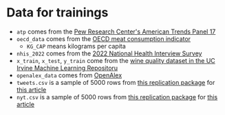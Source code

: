 # Data for trainings

- `atp` comes from the [Pew Research Center's American Trends Panel 17](https://www.pewresearch.org/science/dataset/american-trends-panel-wave-17/)
- `oecd_data` comes from the [OECD meat consumption indicator](https://data.oecd.org/agroutput/meat-consumption.htm)
  - `KG_CAP` means kilograms per capita
- `nhis_2022` comes from the [2022 National Health Interview Survey](https://www.cdc.gov/nchs/nhis/2022nhis.htm)
- `x_train`, `x_test`, `y_train` come from the [wine quality dataset in the UC Irvine Machine Learning Repositoru](https://archive.ics.uci.edu/dataset/186/wine+quality)
- `openalex_data` comes from [OpenAlex](https://openalex.org/)
- `tweets.csv` is a sample of 5000 rows from [this replication package](https://doi.org/10.7910/DVN/SFQTJZ) for [this article](https://doi.org/10.1073/pnas.2210988119)
- `nyt.csv` is a sample of 5000 rows from [this replication package](https://doi.org/10.7910/DVN/FVRZYU) for [this article](https://doi.org/10.1111/ajps.12702)
